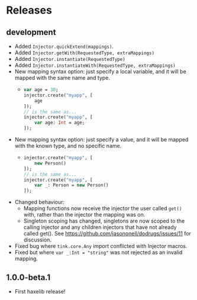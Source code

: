 # Releases

## development

- Added `Injector.quickExtend(mappings)`.
- Added `Injector.getWith(RequestedType, extraMappings)`
- Added `Injector.instantiate(RequestedType)`
- Added `Injector.instantiateWith(RequestedType, extraMappings)`
- New mapping syntax option: just specify a local variable, and it will be mapped with the same name and type.
    - ```haxe
      var age = 30;
      injector.create("myapp", [
          age
      ]);
      // is the same as...
      injector.create("myapp", [
          var age: Int = age;
      ]);
      ```
- New mapping syntax option: just specify a value, and it will be mapped with the known type, and no specific name.
    - ```haxe
      injector.create("myapp", [
          new Person()
      ]);
      // is the same as...
      injector.create("myapp", [
          var _: Person = new Person()
      ]);
      ```
- Changed behaviour:
    - Mapping functions now receive the injector the user called `get()` with, rather than the injector the mapping was on.
    - Singleton scoping has changed, singletons are now scoped to the calling injector and any children injectors that have not already called get(). See https://github.com/jasononeil/dodrugs/issues/11 for discussion.
- Fixed bug where `tink.core.Any` import conflicted with Injector macros.
- Fixed but where `var _:Int = "string"` was not rejected as an invalid mapping.

## 1.0.0-beta.1

- First haxelib release!